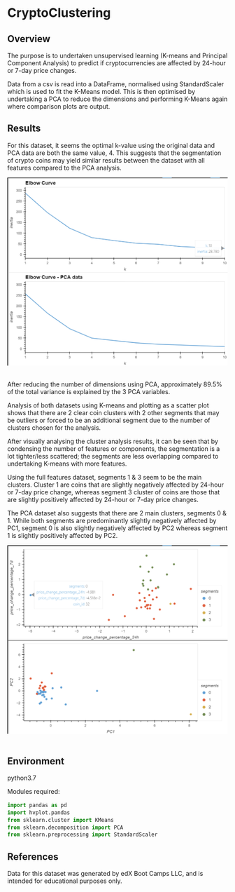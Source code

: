 # CryptoClustering

## Overview

The purpose is to undertaken unsupervised learning (K-means and Principal Component Analysis) to predict if cryptocurrencies are affected by 24-hour or 7-day price changes.

Data from a csv is read into a DataFrame, normalised using StandardScaler which is used to fit the K-Means model. This is then optimised by undertaking a PCA to reduce the dimensions and performing K-Means again where comparison plots are output.

## Results

For this dataset, it seems the optimal k-value using the original data and PCA data are both the same value, 4. This suggests that the segmentation of crypto coins may yield similar results between the dataset with all features compared to the PCA analysis.

<img src="Images/composite_plot_elbow.png" alt="Composite plot elbow data to determine number of clusters" width="600"><br><br>

After reducing the number of dimensions using PCA, approximately 89.5% of the total variance is explained by the 3 PCA variables.

Analysis of both datasets using K-means and plotting as a scatter plot shows that there are 2 clear coin clusters with 2 other segments that may be outliers or forced to be an additional segment due to the number of clusters chosen for the analysis.

After visually analysing the cluster analysis results, it can be seen that by condensing the number of features or components, the segmentation is a lot tighter/less scattered; the segments are less overlapping compared to undertaking K-means with more features.

Using the full features dataset, segments 1 & 3 seem to be the main clusters. Cluster 1 are coins that are slightly negatively affected by 24-hour or 7-day price change, whereas segment 3 cluster of coins are those that are slightly positively affected  by 24-hour or 7-day price changes.

The PCA dataset also suggests that there are 2 main clusters, segments 0 & 1. While both segments are predominantly slightly negatively affected by PC1, segment 0 is also slightly negatively affected by PC2 whereas segment 1 is slightly positively affected by PC2.

<img src="Images/composite_plot_clusters.png" alt="Composite plot clusters of crypto coin segments" width="600"><br><br>

## Environment

python3.7

Modules required:

```python
import pandas as pd
import hvplot.pandas
from sklearn.cluster import KMeans
from sklearn.decomposition import PCA
from sklearn.preprocessing import StandardScaler
```

## References

Data for this dataset was generated by edX Boot Camps LLC, and is intended for educational purposes only.
